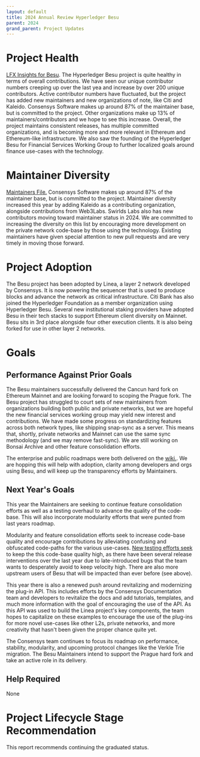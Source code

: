 ```yaml
---
layout: default
title: 2024 Annual Review Hyperledger Besu
parent: 2024
grand_parent: Project Updates
---
```


# Project Health
[LFX Insights for Besu](https://insights.lfx.linuxfoundation.org/foundation/hyp/overview?project=besu&bestPractice=false). 
The Hyperledger Besu project is quite healthy in terms of overall contributions. We have seen our unique contributor numbers creeping up over the last yea and increase by over 200 unique contributors. Active contributor numbers have fluctuated, but the project has added new maintainers and new organizations of note, like Citi and Kaleido. Consensys Software makes up around 87% of the maintainer base, but is committed to the project. Other organizations make up 13% of maintainers/contributors and we hope to see this increase. Overall, the project maintains consistent releases, has multiple committed organizations, and is becoming more and more relevant in Ethereum and Ethereum-like infrastructure. We also saw the founding of the Hyperledger Besu for Financial Services Working Group to further localized goals around finance use-cases with the technology. 

# Maintainer Diversity

[Maintainers File.](https://github.com/hyperledger/besu/blob/main/MAINTAINERS.md) Consensys Software makes up around 87% of the maintainer base, but is committed to the project. Maintainer diversity increased this year by adding Kaleido as a contributing organization, alongside contributions from Web3Labs. Swirlds Labs also has new contributors moving toward maintainer status in 2024. We are committed to increasing the diversity on this list by encouraging more development on the private network code-base by those using the technology. Existing maintainers have given special attention to new pull requests and are very timely in moving those forward. 


# Project Adoption	

The Besu project has been adopted by Linea, a layer 2 network developed by Consensys. It is now powering the sequencer that is used to produce blocks and advance the network as critical infrastructure. Citi Bank has also joined the Hyperledger Foundation as a member organization using Hyperledger Besu. Several new institutional staking providers have adopted Besu in their tech stacks to support Ethereum client diversity on Mainnet. Besu sits in 3rd place alongside four other execution clients. It is also being forked for use in other layer 2 networks. 

# Goals

## Performance Against Prior Goals
The Besu maintainers successfully delivered the Cancun hard fork on Ethereum Mainnet and are looking forward to scoping the Prague fork. The Besu project has struggled to court sets of new maintainers from organizations building both public and private networks, but we are hopeful the new financial services working group may yield new interest and contributions. We have made some progress on standardizing features across both network types, like shipping snap-sync as a server. This means that, shortly, private networks and Mainnet can use the same sync methodology (and we may remove fast-sync). We are still working on Bonsai Archive and other feature consolidation efforts. 

The enterprise and public roadmaps were both delivered on the [wiki.](https://wiki.hyperledger.org/pages/viewpage.action?pageId=24781786). We are hopping this will help with adoption, clarity among developers and orgs using Besu, and will keep up the transparency efforts by Maintainers. 


## Next Year's Goals

This year the Maintainers are seeking to continue feature consolidation efforts as well as a testing overhaul to advance the quality of the code-base. This will also incorporate modularity efforts that were punted from last years roadmap. 

Modularity and feature consolidation efforts seek to increase code-base quality and encourage contributions by alleviating confusing and obfuscated code-paths for the various use-cases. [New testing efforts seek](https://wiki.hyperledger.org/display/BESU/Testing+Taskforce+Brainstorming) to keep the this code-base quality high, as there have been several release interventions over the last year due to late-introduced bugs that the team wants to desperately avoid to keep velocity high. There are also more upstream users of Besu that will be impacted than ever before (see above).

This year there is also a renewed push around revitalizing and modernizing the plug-in API. This includes efforts by the Consensys Documentation team and developers to revitalize the docs and add tutorials, templates, and much more information with the goal of encouraging the use of the API. As this API was used to build the Linea project's key components, the team hopes to capitalize on these examples to encourage the use of the plug-ins for more novel use-cases like other L2s, private networks, and more creativity that hasn't been given the proper chance quite yet. 

The Consensys team continues to focus its roadmap on performance, stability, modularity, and upcoming protocol changes like the Verkle Trie migration. The Besu Maintainers intend to support the Prague hard fork and take an active role in its delivery. 

## Help Required
None 

# Project Lifecycle Stage Recommendation
This report recommends continuing the graduated status. 

